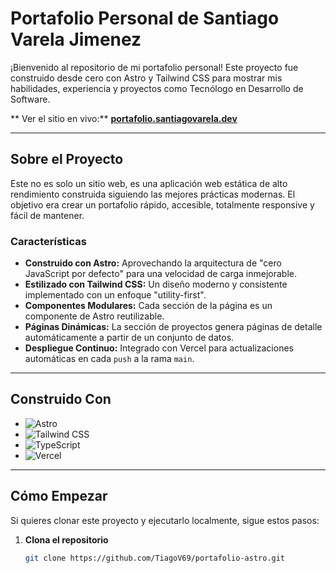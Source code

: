 # Portafolio Personal de Santiago Varela Jimenez

¡Bienvenido al repositorio de mi portafolio personal! Este proyecto fue construido desde cero con Astro y Tailwind CSS para mostrar mis habilidades, experiencia y proyectos como Tecnólogo en Desarrollo de Software.

** Ver el sitio en vivo:** [**portafolio.santiagovarela.dev**](https://portfolio-lilac-one-h49mgs9xke.vercel.app/)

---

## Sobre el Proyecto

Este no es solo un sitio web, es una aplicación web estática de alto rendimiento construida siguiendo las mejores prácticas modernas. El objetivo era crear un portafolio rápido, accesible, totalmente responsive y fácil de mantener.

### Características

- **Construido con Astro:** Aprovechando la arquitectura de "cero JavaScript por defecto" para una velocidad de carga inmejorable.
- **Estilizado con Tailwind CSS:** Un diseño moderno y consistente implementado con un enfoque "utility-first".
- **Componentes Modulares:** Cada sección de la página es un componente de Astro reutilizable.
- **Páginas Dinámicas:** La sección de proyectos genera páginas de detalle automáticamente a partir de un conjunto de datos.
- **Despliegue Continuo:** Integrado con Vercel para actualizaciones automáticas en cada `push` a la rama `main`.

---

## Construido Con

- ![Astro](https://img.shields.io/badge/Astro-FF5D01?style=for-the-badge&logo=astro&logoColor=white)
- ![Tailwind CSS](https://img.shields.io/badge/Tailwind_CSS-38B2AC?style=for-the-badge&logo=tailwind-css&logoColor=white)
- ![TypeScript](https://img.shields.io/badge/TypeScript-3178C6?style=for-the-badge&logo=typescript&logoColor=white)
- ![Vercel](https://img.shields.io/badge/Vercel-000000?style=for-the-badge&logo=vercel&logoColor=white)

---

## Cómo Empezar

Si quieres clonar este proyecto y ejecutarlo localmente, sigue estos pasos:

1. **Clona el repositorio**
   ```sh
   git clone https://github.com/TiagoV69/portafolio-astro.git